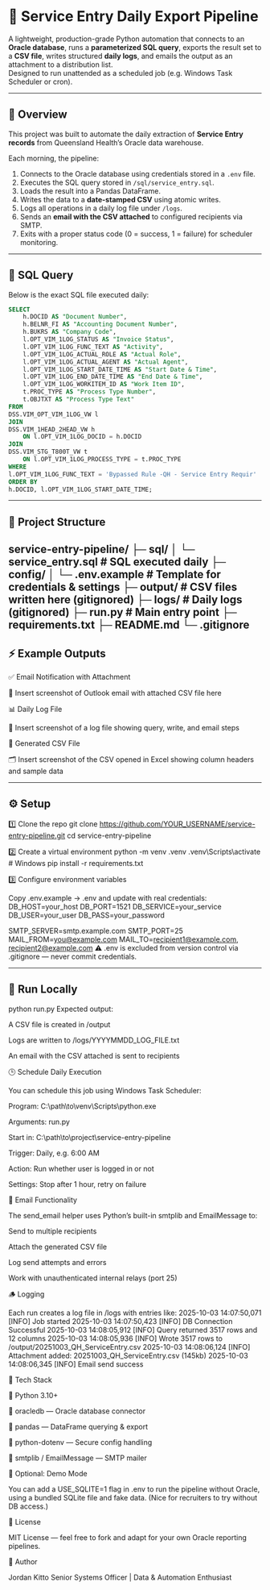 # 🧾 Service Entry Daily Export Pipeline

A lightweight, production-grade Python automation that connects to an **Oracle database**, runs a **parameterized SQL query**, exports the result set to a **CSV file**, writes structured **daily logs**, and emails the output as an attachment to a distribution list.  
Designed to run unattended as a scheduled job (e.g. Windows Task Scheduler or cron).

---

## 📌 Overview

This project was built to automate the daily extraction of **Service Entry records** from Queensland Health’s Oracle data warehouse.  

Each morning, the pipeline:
1. Connects to the Oracle database using credentials stored in a `.env` file.  
2. Executes the SQL query stored in `/sql/service_entry.sql`.  
3. Loads the result into a Pandas DataFrame.  
4. Writes the data to a **date-stamped CSV** using atomic writes.  
5. Logs all operations in a daily log file under `/logs`.  
6. Sends an **email with the CSV attached** to configured recipients via SMTP.  
7. Exits with a proper status code (0 = success, 1 = failure) for scheduler monitoring.

---

## 🧠 SQL Query

Below is the exact SQL file executed daily:

```sql
SELECT 
    h.DOCID AS "Document Number",
    h.BELNR_FI AS "Accounting Document Number",
    h.BUKRS AS "Company Code",
    l.OPT_VIM_1LOG_STATUS AS "Invoice Status",
    l.OPT_VIM_1LOG_FUNC_TEXT AS "Activity",
    l.OPT_VIM_1LOG_ACTUAL_ROLE AS "Actual Role",
    l.OPT_VIM_1LOG_ACTUAL_AGENT AS "Actual Agent",
    l.OPT_VIM_1LOG_START_DATE_TIME AS "Start Date & Time",
    l.OPT_VIM_1LOG_END_DATE_TIME AS "End Date & Time",
    l.OPT_VIM_1LOG_WORKITEM_ID AS "Work Item ID",
    t.PROC_TYPE AS "Process Type Number",
    t.OBJTXT AS "Process Type Text"
FROM
DSS.VIM_OPT_VIM_1LOG_VW l
JOIN 
DSS.VIM_1HEAD_2HEAD_VW h 
    ON l.OPT_VIM_1LOG_DOCID = h.DOCID
JOIN
DSS.VIM_STG_T800T_VW t
    ON l.OPT_VIM_1LOG_PROCESS_TYPE = t.PROC_TYPE
WHERE
l.OPT_VIM_1LOG_FUNC_TEXT = 'Bypassed Rule -QH - Service Entry Requir'
ORDER BY
h.DOCID, l.OPT_VIM_1LOG_START_DATE_TIME;
```
---

## 🧱 Project Structure
service-entry-pipeline/
├─ sql/
│  └─ service_entry.sql        # SQL executed daily
├─ config/
│  └─ .env.example            # Template for credentials & settings
├─ output/                    # CSV files written here (gitignored)
├─ logs/                      # Daily logs (gitignored)
├─ run.py                     # Main entry point
├─ requirements.txt
├─ README.md
└─ .gitignore
---

## ⚡ Example Outputs

✅ Email Notification with Attachment

📎 Insert screenshot of Outlook email with attached CSV file here

📊 Daily Log File

📝 Insert screenshot of a log file showing query, write, and email steps

📂 Generated CSV File

🗂 Insert screenshot of the CSV opened in Excel showing column headers and sample data

---

## ⚙️ Setup
1️⃣ Clone the repo
git clone https://github.com/YOUR_USERNAME/service-entry-pipeline.git
cd service-entry-pipeline

2️⃣ Create a virtual environment
python -m venv .venv
.venv\Scripts\activate   # Windows
pip install -r requirements.txt

3️⃣ Configure environment variables

Copy .env.example → .env and update with real credentials:
DB_HOST=your_host
DB_PORT=1521
DB_SERVICE=your_service
DB_USER=your_user
DB_PASS=your_password

SMTP_SERVER=smtp.example.com
SMTP_PORT=25
MAIL_FROM=you@example.com
MAIL_TO=recipient1@example.com, recipient2@example.com
⚠️ .env is excluded from version control via .gitignore — never commit credentials.

---

## 🧪 Run Locally

python run.py
Expected output:

A CSV file is created in /output

Logs are written to /logs/YYYYMMDD_LOG_FILE.txt

An email with the CSV attached is sent to recipients

🕒 Schedule Daily Execution

You can schedule this job using Windows Task Scheduler:

Program: C:\path\to\venv\Scripts\python.exe

Arguments: run.py

Start in: C:\path\to\project\service-entry-pipeline

Trigger: Daily, e.g. 6:00 AM

Action: Run whether user is logged in or not

Settings: Stop after 1 hour, retry on failure

📨 Email Functionality

The send_email helper uses Python’s built-in smtplib and EmailMessage to:

Send to multiple recipients

Attach the generated CSV file

Log send attempts and errors

Work with unauthenticated internal relays (port 25)

🪵 Logging

Each run creates a log file in /logs with entries like:
2025-10-03 14:07:50,071 [INFO] Job started
2025-10-03 14:07:50,423 [INFO] DB Connection Successful
2025-10-03 14:08:05,912 [INFO] Query returned 3517 rows and 12 columns
2025-10-03 14:08:05,936 [INFO] Wrote 3517 rows to /output/20251003_QH_ServiceEntry.csv
2025-10-03 14:08:06,124 [INFO] Attachment added: 20251003_QH_ServiceEntry.csv (145kb)
2025-10-03 14:08:06,345 [INFO] Email send success

🧠 Tech Stack

🐍 Python 3.10+

🧠 oracledb — Oracle database connector

📝 pandas — DataFrame querying & export

🔐 python-dotenv — Secure config handling

📧 smtplib / EmailMessage — SMTP mailer

🧪 Optional: Demo Mode

You can add a USE_SQLITE=1 flag in .env to run the pipeline without Oracle, using a bundled SQLite file and fake data. (Nice for recruiters to try without DB access.)

📜 License

MIT License — feel free to fork and adapt for your own Oracle reporting pipelines.

🧍 Author

Jordan Kitto
Senior Systems Officer | Data & Automation Enthusiast
